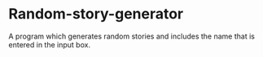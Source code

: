 # Random-story-generator
A program which generates random stories and includes the name that is entered in the input box.
